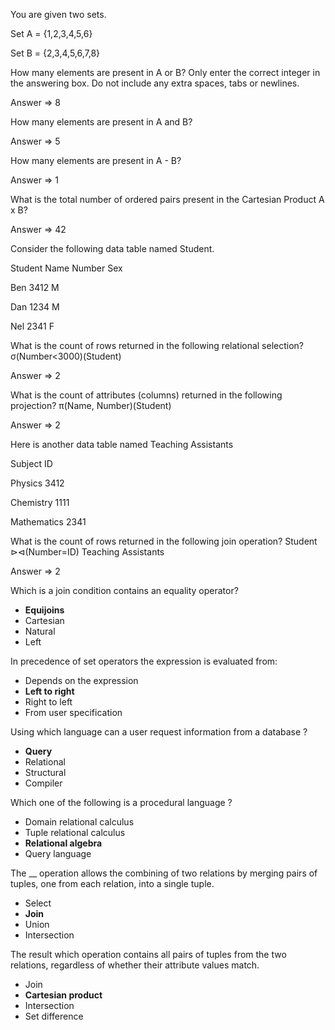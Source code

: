 You are given two sets.

Set A = {1,2,3,4,5,6}

Set B = {2,3,4,5,6,7,8}

How many elements are present in A or B?
Only enter the correct integer in the answering box. Do not include any extra spaces, tabs or newlines. 

Answer => 8

How many elements are present in A and B?

Answer => 5

How many elements are present in A - B? 

Answer => 1

What is the total number of ordered pairs present in the Cartesian Product A x B?

Answer => 42

Consider the following data table named Student.

Student Name    Number  Sex  

Ben             3412    M  

Dan             1234    M  

Nel             2341    F  

What is the count of rows returned in the following relational selection?
σ(Number<3000)(Student)

Answer => 2

What is the count of attributes (columns) returned in the following projection?
π(Name, Number)(Student)

Answer => 2

Here is another data table named Teaching Assistants

Subject     ID

Physics     3412

Chemistry   1111

Mathematics 2341  

What is the count of rows returned in the following join operation?
Student ⊳⊲(Number=ID) Teaching Assistants 

Answer => 2

Which is a join condition contains an equality operator?
- **Equijoins**
- Cartesian
- Natural
- Left 

In precedence of set operators the expression is evaluated from:
- Depends on the expression
- **Left to right**
- Right to left
- From user specification

Using which language can a user request information from a database ?

- **Query**
- Relational
- Structural
- Compiler

Which one of the following is a procedural language ?

- Domain relational calculus
- Tuple relational calculus
- **Relational algebra**
- Query language

The __ operation allows the combining of two relations by merging pairs of tuples, one from each relation, into a single tuple.

- Select
- **Join**
- Union
- Intersection

The result which operation contains all pairs of tuples from the two relations, regardless of whether their attribute values match.

- Join
- **Cartesian product**
- Intersection
- Set difference 



